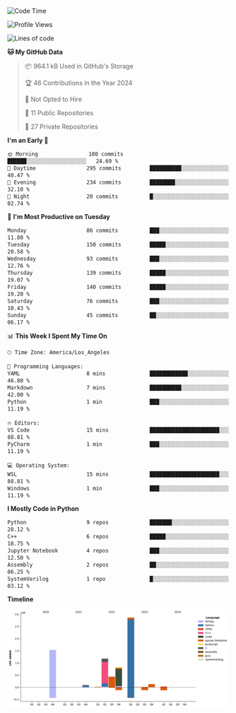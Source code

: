 <!--START_SECTION:waka-->
![Code Time](http://img.shields.io/badge/Code%20Time-17%20mins-blue)

![Profile Views](http://img.shields.io/badge/Profile%20Views-17-blue)

![Lines of code](https://img.shields.io/badge/From%20Hello%20World%20I%27ve%20Written-7.1%20million%20lines%20of%20code-blue)

**🐱 My GitHub Data** 

> 📦 964.1 kB Used in GitHub's Storage 
 > 
> 🏆 46 Contributions in the Year 2024
 > 
> 🚫 Not Opted to Hire
 > 
> 📜 11 Public Repositories 
 > 
> 🔑 27 Private Repositories 
 > 
**I'm an Early 🐤** 

```text
🌞 Morning                180 commits         ██████░░░░░░░░░░░░░░░░░░░   24.69 % 
🌆 Daytime                295 commits         ██████████░░░░░░░░░░░░░░░   40.47 % 
🌃 Evening                234 commits         ████████░░░░░░░░░░░░░░░░░   32.10 % 
🌙 Night                  20 commits          █░░░░░░░░░░░░░░░░░░░░░░░░   02.74 % 
```
📅 **I'm Most Productive on Tuesday** 

```text
Monday                   86 commits          ███░░░░░░░░░░░░░░░░░░░░░░   11.80 % 
Tuesday                  150 commits         █████░░░░░░░░░░░░░░░░░░░░   20.58 % 
Wednesday                93 commits          ███░░░░░░░░░░░░░░░░░░░░░░   12.76 % 
Thursday                 139 commits         █████░░░░░░░░░░░░░░░░░░░░   19.07 % 
Friday                   140 commits         █████░░░░░░░░░░░░░░░░░░░░   19.20 % 
Saturday                 76 commits          ███░░░░░░░░░░░░░░░░░░░░░░   10.43 % 
Sunday                   45 commits          ██░░░░░░░░░░░░░░░░░░░░░░░   06.17 % 
```


📊 **This Week I Spent My Time On** 

```text
🕑︎ Time Zone: America/Los_Angeles

💬 Programming Languages: 
YAML                     8 mins              ████████████░░░░░░░░░░░░░   46.80 % 
Markdown                 7 mins              ██████████░░░░░░░░░░░░░░░   42.00 % 
Python                   1 min               ███░░░░░░░░░░░░░░░░░░░░░░   11.19 % 

🔥 Editors: 
VS Code                  15 mins             ██████████████████████░░░   88.81 % 
PyCharm                  1 min               ███░░░░░░░░░░░░░░░░░░░░░░   11.19 % 

💻 Operating System: 
WSL                      15 mins             ██████████████████████░░░   88.81 % 
Windows                  1 min               ███░░░░░░░░░░░░░░░░░░░░░░   11.19 % 
```

**I Mostly Code in Python** 

```text
Python                   9 repos             ███████░░░░░░░░░░░░░░░░░░   28.12 % 
C++                      6 repos             █████░░░░░░░░░░░░░░░░░░░░   18.75 % 
Jupyter Notebook         4 repos             ███░░░░░░░░░░░░░░░░░░░░░░   12.50 % 
Assembly                 2 repos             ██░░░░░░░░░░░░░░░░░░░░░░░   06.25 % 
SystemVerilog            1 repo              █░░░░░░░░░░░░░░░░░░░░░░░░   03.12 % 
```



**Timeline**

![Lines of Code chart](https://raw.githubusercontent.com/CanYing0913/CanYing0913/master/assets/bar_graph.png)


<!--END_SECTION:waka-->